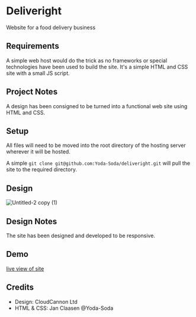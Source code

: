 # Deliveright

Website for a food delivery business

## Requirements

A simple web host would do the trick as no frameworks or special technologies have been used to build the site. It's a simple HTML and CSS site with a small JS script.

## Project Notes

A design has been consigned to be turned into a functional web site using HTML and CSS.

## Setup

All files will need to be moved into the root directory of the hosting server wherever it will be hosted.

A simple `git clone git@github.com:Yoda-Soda/deliveright.git` will pull the site to the required directory.

## Design

![Untitled-2 copy (1)](https://user-images.githubusercontent.com/25014150/118412744-d4e2bb80-b6ef-11eb-8883-cdcfbfed57ef.png)

## Design Notes

The site has been designed and developed to be responsive.

## Demo

[live view of site](https://deliveright.janclaasen.me/)

## Credits

- Design: CloudCannon Ltd
- HTML & CSS: Jan Claasen @Yoda-Soda
